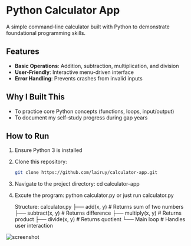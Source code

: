 # Python Calculator App

A simple command-line calculator built with Python to demonstrate foundational programming skills.

## Features
- **Basic Operations**: Addition, subtraction, multiplication, and division
- **User-Friendly**: Interactive menu-driven interface
- **Error Handling**: Prevents crashes from invalid inputs

## Why I Built This
- To practice core Python concepts (functions, loops, input/output)
- To document my self-study progress during gap years

## How to Run
1. Ensure Python 3 is installed
2. Clone this repository:
   ```bash
   git clone https://github.com/lairuy/calculator-app.git
3. Navigate to the project directory:
   cd calculator-app
4. Excute the program:
   python calculator.py or just run calculator.py

   Structure:
   calculator.py
├── add(x, y)            # Returns sum of two numbers
├── subtract(x, y)       # Returns difference
├── multiply(x, y)       # Returns product
├── divide(x, y)         # Returns quotient
└── Main loop            # Handles user interaction

![screenshot](https://github.com/user-attachments/assets/e34ca6f7-f496-45e3-824b-ee8f0a10419d)
